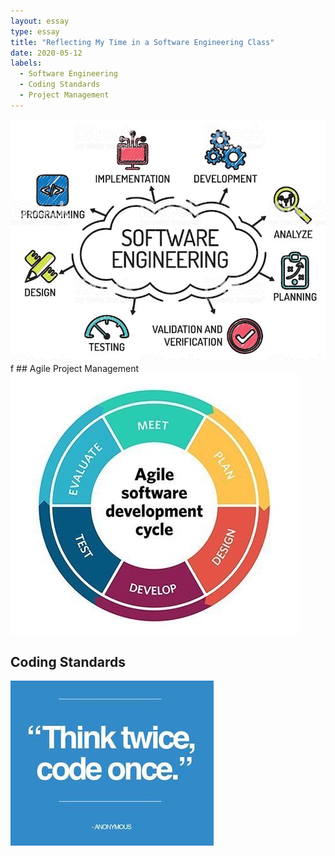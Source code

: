 ```yaml
---
layout: essay
type: essay
title: "Reflecting My Time in a Software Engineering Class"
date: 2020-05-12
labels:
  - Software Engineering
  - Coding Standards 
  - Project Management
---
```


<img class="ui medium left floated rounded image" src="../images/SoftwareEngineering.jpg">
f
## Agile Project Management
<img class="ui tiny left circular floated image" src="../images/AgileDevelopment.jpg">

## Coding Standards
<img class="ui tiny left circular floated image" src="../images/CodeSttandard.jpg">
